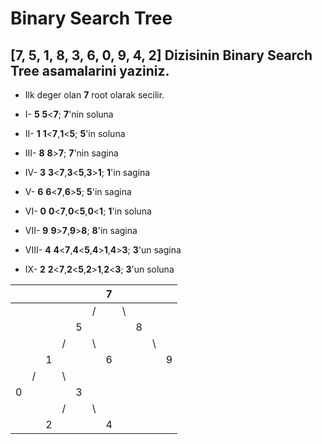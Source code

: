 # Binary Search Tree

## [7, 5, 1, 8, 3, 6, 0, 9, 4, 2] Dizisinin Binary Search Tree asamalarini yaziniz.
   
- Ilk deger olan **7** root olarak secilir.

- I- **5**
    **5**<**7**; **7**'nin soluna

- II- **1**
    **1**<**7**,**1**<**5**; **5**'in soluna

- III- **8**
    **8**>**7**; **7**'nin sagina

- IV- **3**
    **3**<**7**,**3**<**5**,**3**>**1**; **1**'in sagina

- V- **6**
    **6**<**7**,**6**>**5**; **5**'in sagina

- VI- **0** 
    **0**<**7**,**0**<**5**,**0**<**1**; **1**'in soluna

- VII- **9** 
    **9**>**7**,**9**>**8**; **8**'in sagina

- VIII- **4** 
    **4**<**7**,**4**<**5**,**4**>**1**,**4**>**3**; **3**'un sagina

- IX- **2** 
    **2**<**7**,**2**<**5**,**2**>**1**,**2**<**3**; **3**'un soluna

|  |  |  |  |  |  | 7|  |  |  |  |
|--|--|- |- |- |- |- |- |- |- |- |
|  |  |  |  |  | /|  |\ |  |  |  |
|  |  |  |  | 5|  |  |  |8 |  |  |
|  |  |  | /|  |\ |  |  |  |\ |  |
|  |  |1 |  |  |  |6 |  |  |  | 9|
|  | /|  |\ |  |  |  |  |  |  |  |
| 0|  |  |  | 3|  |  |  |  |  |  |
|  |  |  | /|  |\ |  |  |  |  |  |
|  |  | 2|  |  |  |4 |  |  |  |  |






